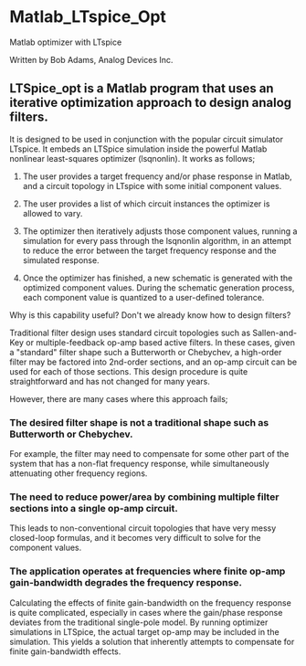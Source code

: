 # Matlab_LTspice_Opt
Matlab optimizer with LTspice

Written by Bob Adams, Analog Devices Inc.
## LTSpice_opt is a Matlab program that uses an iterative optimization approach to design analog filters. 
It is designed to be used in conjunction with the popular circuit simulator LTspice. It embeds an LTSpice simulation inside the powerful Matlab nonlinear least-squares optimizer (lsqnonlin). 
It works as follows;

1) The user provides a target frequency and/or phase response in Matlab, and a circuit topology in LTspice with some initial component values.
  
2) The user provides a list of which circuit instances the optimizer is allowed to vary.
  
3) The optimizer then iteratively adjusts those component values, running a simulation for every pass through the lsqnonlin algorithm, in an attempt to reduce the error between the target frequency response and the simulated response.
  
4) Once the optimizer has finished, a new schematic is generated with the optimized component values. During the schematic generation process, each component value is quantized to a user-defined tolerance.

Why is this capability useful? Don't we already know how to design filters?

Traditional filter design uses standard circuit topologies such as Sallen-and-Key or multiple-feedback op-amp based active filters. In these cases, given a "standard" filter shape such a Butterworth or Chebychev, a high-order filter may be factored into 2nd-order sections, and an op-amp circuit can be used for each of those sections. This design procedure is quite straightforward and has not changed for many years.

However, there are many cases where this approach fails;

### **The desired filter shape is not a traditional shape such as Butterworth or Chebychev**.
 For example, the filter may need to compensate for some other part of the system that has a non-flat frequency response, while simultaneously attenuating other frequency regions.

### **The need to reduce power/area by combining multiple filter sections into a single op-amp circuit**.
This leads to non-conventional circuit topologies that have very messy closed-loop formulas, and it becomes very difficult to solve for the component values. 

### **The application operates at frequencies where finite op-amp gain-bandwidth degrades the frequency response**.
Calculating the effects of finite gain-bandwidth on the frequency response is quite complicated, especially in cases where the gain/phase response deviates from the traditional single-pole model. By running optimizer simulations in LTSpice, the actual target op-amp may be included in the simulation. This yields a solution that inherently attempts to compensate for finite gain-bandwidth effects.

